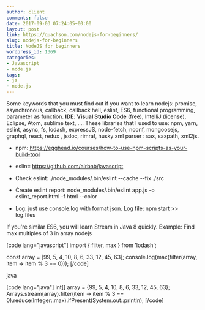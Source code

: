 ```yaml
---
author: client
comments: false
date: 2017-09-03 07:24:05+00:00
layout: post
link: https://quachson.com/nodejs-for-beginners/
slug: nodejs-for-beginners
title: NodeJS for beginners
wordpress_id: 1369
categories:
- Javascript
- node.js
tags:
- js
- node.js
---
```


Some keywords that you must find out if you want to learn nodejs: promise, asynchronous, callback, callback hell, eslint, ES6, functional programming, parameter as function.
**IDE**: **Visual Studio Code** (free), IntelliJ (license), Eclipse, Atom, sublime text, ....
These libraries that I used to use: npm, yarn, eslint, async, fs, lodash, expressJS, node-fetch, nconf, mongoosejs, graphql, react, redux , jsdoc, rimraf, husky
xml parser : sax, saxpath, xml2js.



 	
  * npm: https://egghead.io/courses/how-to-use-npm-scripts-as-your-build-tool

 	
  * eslint: https://github.com/airbnb/javascript

 	
  * Check eslint: ./node_modules/.bin/eslint --cache --fix ./src

 	
  * Create eslint report: node_modules/.bin/eslint app.js -o eslint_report.html -f html --color

 	
  * Log: just use console.log with format json. Log file: npm start >> log.files


If you're similar ES6, you will learn Stream in Java 8 quickly.
Example: Find max multiples of 3 in array
nodejs

[code lang="javascript"]
import { filter, max } from 'lodash';

const array = [99, 5, 4, 10, 8, 6, 33, 12, 45, 63];
console.log(max(filter(array, item => item % 3 == 0)));
[/code]

java

[code lang="java"]
int[] array = {99, 5, 4, 10, 8, 6, 33, 12, 45, 63};
Arrays.stream(array).filter(item -> item % 3 == 0).reduce(Integer::max).ifPresent(System.out::println);
[/code]
